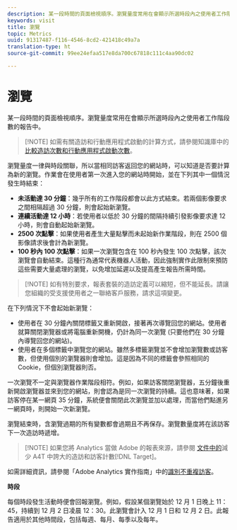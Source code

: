 ```yaml
---
description: 某一段時間的頁面檢視順序。瀏覽量度常用在會顯示所選時段內之使用者工作階段數的報告中。
keywords: visit
title: 瀏覽
topic: Metrics
uuid: 91317487-f116-4546-8cd2-421418c49a7a
translation-type: ht
source-git-commit: 99ee24efaa517e8da700c67818c111c4aa90dc02

---
```



# 瀏覽

某一段時間的頁面檢視順序。瀏覽量度常用在會顯示所選時段內之使用者工作階段數的報告中。

> [!NOTE] 如需有關造訪和行動應用程式啟動的計算方式，請參閱知識庫中的[比較造訪次數和行動應用程式啟動次數](https://helpx.adobe.com/tw/analytics/kb/compare-visits-and-mobile-app-launches.html)。

瀏覽量度一律與時段關聯，所以當相同訪客返回您的網站時，可以知道是否要計算為新的瀏覽。作業會在使用者第一次進入您的網站時開始，並在下列其中一個情況發生時結束：

* **未活動達 30 分鐘**：幾乎所有的工作階段都會以此方式結束。若兩個影像要求之間相隔超過 30 分鐘，則會起始新瀏覽。
* **連續活動達 12 小時**：若使用者以低於 30 分鐘的間隔持續引發影像要求達 12 小時，則會自動起始新瀏覽。
* **2500 次點擊**：如果使用者產生大量點擊而未起始新作業階段，則在 2500 個影像請求後會計為新瀏覽。
* **100 秒內 100 次點擊**：如果一次瀏覽包含在 100 秒內發生 100 次點擊，該次瀏覽會自動結束。這種行為通常代表機器人活動，因此強制實作此限制來預防這些需要大量處理的瀏覽，以免增加延遲以及提高產生報告所需時間。

> [!NOTE] 如有特別要求，報表套裝的造訪定義可以縮短，但不能延長。請讓您組織的受支援使用者之一聯絡客戶服務，請求這項變更。

在下列情況下不會起始新瀏覽：

* 使用者在 30 分鐘內關閉標籤又重新開啟，接著再次導覽回您的網站。使用者就算關閉瀏覽器或將電腦重新開機，仍計為同一次瀏覽 (只要他們在 30 分鐘內導覽回您的網站)。
* 使用者在多個標籤中瀏覽您的網站。雖然多標籤瀏覽並不會增加瀏覽數或訪客數，但使用個別的瀏覽器則會增加。這是因為不同的標籤會參照相同的 Cookie，但個別瀏覽器則否。

一次瀏覽不一定與瀏覽器作業階段相符。例如，如果訪客關閉瀏覽器，五分鐘後重新開啟瀏覽器並來到您的網站，則會認為是同一次瀏覽的持續。這也意味著，如果訪客停在某一網頁 35 分鐘，系統便會關閉此次瀏覽並加以處理，而當他們點進另一網頁時，則開始一次新瀏覽。

瀏覽結束時，含瀏覽過期的所有變數都會過期且不再保存。瀏覽數量度將在該訪客下一次造訪時遞增。

> [!NOTE] 如果您將 Analytics 當做 Adobe 的報表來源，請參閱 [ 文件中的](https://marketing.adobe.com/resources/help/zh_TW/target/a4t/minimizing-inflated-visit-and-visitor-counts-a4t.html)減少 A4T 中誇大的造訪和訪客計數[!DNL Target]。

如需詳細資訊，請參閱「Adobe Analytics 實作指南」中的[識別不重複訪客](https://marketing.adobe.com/resources/help/zh_TW/sc/implement/visid_overview.html)。

**時段**

每個時段發生活動時便會回報瀏覽。例如，假設某個瀏覽始於 12 月 1 日晚上 11：45，持續到 12 月 2 日凌晨 12：30。此瀏覽會計入 12 月 1 日和 12 月 2 日。此報告適用於其他時間段，包括每週、每月、每季以及每年。
